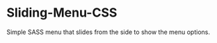 Sliding-Menu-CSS
================

Simple SASS menu that slides from the side to show the menu options.

